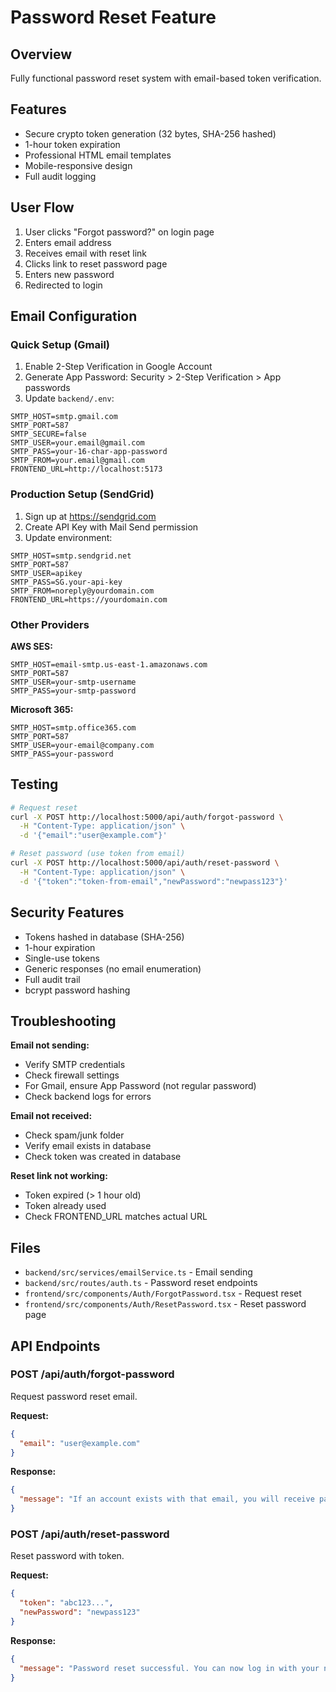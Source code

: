 # Password Reset Feature

## Overview

Fully functional password reset system with email-based token verification.

## Features

- Secure crypto token generation (32 bytes, SHA-256 hashed)
- 1-hour token expiration
- Professional HTML email templates
- Mobile-responsive design
- Full audit logging

## User Flow

1. User clicks "Forgot password?" on login page
2. Enters email address
3. Receives email with reset link
4. Clicks link to reset password page
5. Enters new password
6. Redirected to login

## Email Configuration

### Quick Setup (Gmail)

1. Enable 2-Step Verification in Google Account
2. Generate App Password: Security > 2-Step Verification > App passwords
3. Update `backend/.env`:

```env
SMTP_HOST=smtp.gmail.com
SMTP_PORT=587
SMTP_SECURE=false
SMTP_USER=your.email@gmail.com
SMTP_PASS=your-16-char-app-password
SMTP_FROM=your.email@gmail.com
FRONTEND_URL=http://localhost:5173
```

### Production Setup (SendGrid)

1. Sign up at https://sendgrid.com
2. Create API Key with Mail Send permission
3. Update environment:

```env
SMTP_HOST=smtp.sendgrid.net
SMTP_PORT=587
SMTP_USER=apikey
SMTP_PASS=SG.your-api-key
SMTP_FROM=noreply@yourdomain.com
FRONTEND_URL=https://yourdomain.com
```

### Other Providers

**AWS SES:**
```env
SMTP_HOST=email-smtp.us-east-1.amazonaws.com
SMTP_PORT=587
SMTP_USER=your-smtp-username
SMTP_PASS=your-smtp-password
```

**Microsoft 365:**
```env
SMTP_HOST=smtp.office365.com
SMTP_PORT=587
SMTP_USER=your-email@company.com
SMTP_PASS=your-password
```

## Testing

```bash
# Request reset
curl -X POST http://localhost:5000/api/auth/forgot-password \
  -H "Content-Type: application/json" \
  -d '{"email":"user@example.com"}'

# Reset password (use token from email)
curl -X POST http://localhost:5000/api/auth/reset-password \
  -H "Content-Type: application/json" \
  -d '{"token":"token-from-email","newPassword":"newpass123"}'
```

## Security Features

- Tokens hashed in database (SHA-256)
- 1-hour expiration
- Single-use tokens
- Generic responses (no email enumeration)
- Full audit trail
- bcrypt password hashing

## Troubleshooting

**Email not sending:**
- Verify SMTP credentials
- Check firewall settings
- For Gmail, ensure App Password (not regular password)
- Check backend logs for errors

**Email not received:**
- Check spam/junk folder
- Verify email exists in database
- Check token was created in database

**Reset link not working:**
- Token expired (> 1 hour old)
- Token already used
- Check FRONTEND_URL matches actual URL

## Files

- `backend/src/services/emailService.ts` - Email sending
- `backend/src/routes/auth.ts` - Password reset endpoints
- `frontend/src/components/Auth/ForgotPassword.tsx` - Request reset
- `frontend/src/components/Auth/ResetPassword.tsx` - Reset password page

## API Endpoints

### POST /api/auth/forgot-password
Request password reset email.

**Request:**
```json
{
  "email": "user@example.com"
}
```

**Response:**
```json
{
  "message": "If an account exists with that email, you will receive password reset instructions."
}
```

### POST /api/auth/reset-password
Reset password with token.

**Request:**
```json
{
  "token": "abc123...",
  "newPassword": "newpass123"
}
```

**Response:**
```json
{
  "message": "Password reset successful. You can now log in with your new password."
}
```
